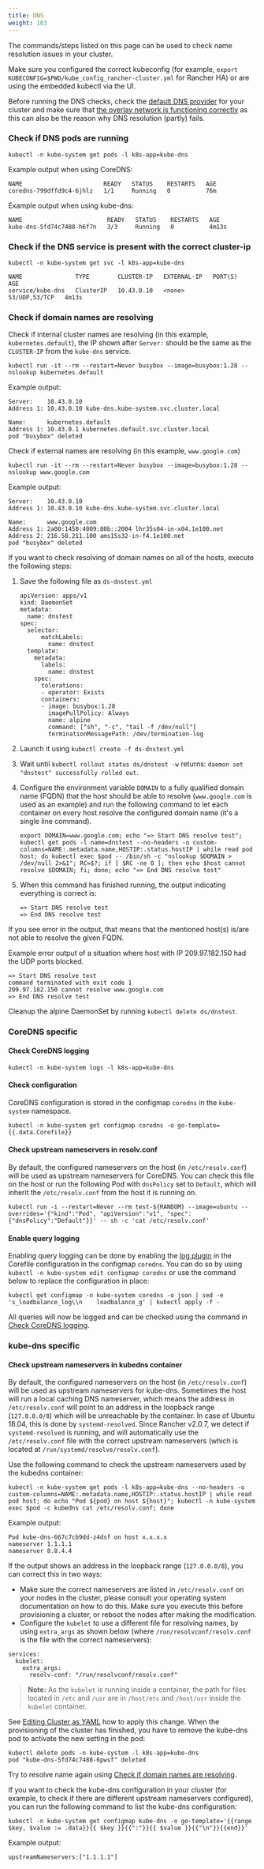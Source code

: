 ```yaml
---
title: DNS
weight: 103
---
```


The commands/steps listed on this page can be used to check name resolution issues in your cluster.

Make sure you configured the correct kubeconfig (for example, `export KUBECONFIG=$PWD/kube_config_rancher-cluster.yml` for Rancher HA) or are using the embedded kubectl via the UI.

Before running the DNS checks, check the [default DNS provider]({{<baseurl>}}/rancher/v2.0-v2.4/en/cluster-provisioning/rke-clusters/options/#default-dns-provider) for your cluster and make sure that [the overlay network is functioning correctly]({{<baseurl>}}/rancher/v2.0-v2.4/en/troubleshooting/networking/#check-if-overlay-network-is-functioning-correctly) as this can also be the reason why DNS resolution (partly) fails.

### Check if DNS pods are running

```
kubectl -n kube-system get pods -l k8s-app=kube-dns
```

Example output when using CoreDNS:
```
NAME                       READY   STATUS    RESTARTS   AGE
coredns-799dffd9c4-6jhlz   1/1     Running   0          76m
```

Example output when using kube-dns:
```
NAME                        READY   STATUS    RESTARTS   AGE
kube-dns-5fd74c7488-h6f7n   3/3     Running   0          4m13s
```

### Check if the DNS service is present with the correct cluster-ip

```
kubectl -n kube-system get svc -l k8s-app=kube-dns
```

```
NAME               TYPE        CLUSTER-IP   EXTERNAL-IP   PORT(S)         AGE
service/kube-dns   ClusterIP   10.43.0.10   <none>        53/UDP,53/TCP   4m13s
```

### Check if domain names are resolving

Check if internal cluster names are resolving (in this example, `kubernetes.default`), the IP shown after `Server:` should be the same as the `CLUSTER-IP` from the `kube-dns` service.

```
kubectl run -it --rm --restart=Never busybox --image=busybox:1.28 -- nslookup kubernetes.default
```

Example output:
```
Server:    10.43.0.10
Address 1: 10.43.0.10 kube-dns.kube-system.svc.cluster.local

Name:      kubernetes.default
Address 1: 10.43.0.1 kubernetes.default.svc.cluster.local
pod "busybox" deleted
```

Check if external names are resolving (in this example, `www.google.com`)

```
kubectl run -it --rm --restart=Never busybox --image=busybox:1.28 -- nslookup www.google.com
```

Example output:
```
Server:    10.43.0.10
Address 1: 10.43.0.10 kube-dns.kube-system.svc.cluster.local

Name:      www.google.com
Address 1: 2a00:1450:4009:80b::2004 lhr35s04-in-x04.1e100.net
Address 2: 216.58.211.100 ams15s32-in-f4.1e100.net
pod "busybox" deleted
```

If you want to check resolving of domain names on all of the hosts, execute the following steps:

1. Save the following file as `ds-dnstest.yml`

    ```
    apiVersion: apps/v1
    kind: DaemonSet
    metadata:
      name: dnstest
    spec:
      selector:
          matchLabels:
            name: dnstest
      template:
        metadata:
          labels:
            name: dnstest
        spec:
          tolerations:
          - operator: Exists
          containers:
          - image: busybox:1.28
            imagePullPolicy: Always
            name: alpine
            command: ["sh", "-c", "tail -f /dev/null"]
            terminationMessagePath: /dev/termination-log
    ```

2. Launch it using `kubectl create -f ds-dnstest.yml`
3. Wait until `kubectl rollout status ds/dnstest -w` returns: `daemon set "dnstest" successfully rolled out`.
4. Configure the environment variable `DOMAIN` to a fully qualified domain name (FQDN) that the host should be able to resolve (`www.google.com` is used as an example) and run the following command to let each container on every host resolve the configured domain name (it's a single line command).

    ```
    export DOMAIN=www.google.com; echo "=> Start DNS resolve test"; kubectl get pods -l name=dnstest --no-headers -o custom-columns=NAME:.metadata.name,HOSTIP:.status.hostIP | while read pod host; do kubectl exec $pod -- /bin/sh -c "nslookup $DOMAIN > /dev/null 2>&1"; RC=$?; if [ $RC -ne 0 ]; then echo $host cannot resolve $DOMAIN; fi; done; echo "=> End DNS resolve test"
    ```

5. When this command has finished running, the output indicating everything is correct is:

    ```
    => Start DNS resolve test
    => End DNS resolve test
    ```

If you see error in the output, that means that the mentioned host(s) is/are not able to resolve the given FQDN.

Example error output of a situation where host with IP 209.97.182.150 had the UDP ports blocked.

```
=> Start DNS resolve test
command terminated with exit code 1
209.97.182.150 cannot resolve www.google.com
=> End DNS resolve test
```

Cleanup the alpine DaemonSet by running `kubectl delete ds/dnstest`.

### CoreDNS specific

#### Check CoreDNS logging

```
kubectl -n kube-system logs -l k8s-app=kube-dns
```

#### Check configuration

CoreDNS configuration is stored in the configmap `coredns` in the `kube-system` namespace.

```
kubectl -n kube-system get configmap coredns -o go-template={{.data.Corefile}}
```

#### Check upstream nameservers in resolv.conf

By default, the configured nameservers on the host (in `/etc/resolv.conf`) will be used as upstream nameservers for CoreDNS. You can check this file on the host or run the following Pod with `dnsPolicy` set to `Default`, which will inherit the `/etc/resolv.conf` from the host it is running on.

```
kubectl run -i --restart=Never --rm test-${RANDOM} --image=ubuntu --overrides='{"kind":"Pod", "apiVersion":"v1", "spec": {"dnsPolicy":"Default"}}' -- sh -c 'cat /etc/resolv.conf'
```

#### Enable query logging

Enabling query logging can be done by enabling the [log plugin](https://coredns.io/plugins/log/) in the Corefile configuration in the configmap `coredns`. You can do so by using `kubectl -n kube-system edit configmap coredns` or use the command below to replace the configuration in place:

```
kubectl get configmap -n kube-system coredns -o json | sed -e 's_loadbalance_log\\n    loadbalance_g' | kubectl apply -f -
```

All queries will now be logged and can be checked using the command in [Check CoreDNS logging](#check-coredns-logging).

### kube-dns specific

#### Check upstream nameservers in kubedns container

By default, the configured nameservers on the host (in `/etc/resolv.conf`) will be used as upstream nameservers for kube-dns. Sometimes the host will run a local caching DNS nameserver, which means the address in `/etc/resolv.conf` will point to an address in the loopback range (`127.0.0.0/8`) which will be unreachable by the container. In case of Ubuntu 18.04, this is done by `systemd-resolved`. Since Rancher v2.0.7, we detect if `systemd-resolved` is running, and will automatically use the `/etc/resolv.conf` file with the correct upstream nameservers (which is located at `/run/systemd/resolve/resolv.conf`).

Use the following command to check the upstream nameservers used by the kubedns container:

```
kubectl -n kube-system get pods -l k8s-app=kube-dns --no-headers -o custom-columns=NAME:.metadata.name,HOSTIP:.status.hostIP | while read pod host; do echo "Pod ${pod} on host ${host}"; kubectl -n kube-system exec $pod -c kubedns cat /etc/resolv.conf; done
```

Example output:
```
Pod kube-dns-667c7cb9dd-z4dsf on host x.x.x.x
nameserver 1.1.1.1
nameserver 8.8.4.4
```

If the output shows an address in the loopback range (`127.0.0.0/8`), you can correct this in two ways:

* Make sure the correct nameservers are listed in `/etc/resolv.conf` on your nodes in the cluster, please consult your operating system documentation on how to do this. Make sure you execute this before provisioning a cluster, or reboot the nodes after making the modification.
* Configure the `kubelet` to use a different file for resolving names, by using `extra_args` as shown below (where `/run/resolvconf/resolv.conf` is the file with the correct nameservers):

```
services:
  kubelet:
    extra_args:
      resolv-conf: "/run/resolvconf/resolv.conf"
```

> **Note:** As the `kubelet` is running inside a container, the path for files located in `/etc` and `/usr` are in `/host/etc` and `/host/usr` inside the `kubelet` container.

See [Editing Cluster as YAML]({{<baseurl>}}/rancher/v2.0-v2.4/en/cluster-admin/editing-clusters/#editing-clusters-with-yaml) how to apply this change. When the provisioning of the cluster has finished, you have to remove the kube-dns pod to activate the new setting in the pod:

```
kubectl delete pods -n kube-system -l k8s-app=kube-dns
pod "kube-dns-5fd74c7488-6pwsf" deleted
```

Try to resolve name again using [Check if domain names are resolving](#check-if-domain-names-are-resolving).

If you want to check the kube-dns configuration in your cluster (for example, to check if there are different upstream nameservers configured), you can run the following command to list the kube-dns configuration:

```
kubectl -n kube-system get configmap kube-dns -o go-template='{{range $key, $value := .data}}{{ $key }}{{":"}}{{ $value }}{{"\n"}}{{end}}'
```

Example output:
```
upstreamNameservers:["1.1.1.1"]
```
